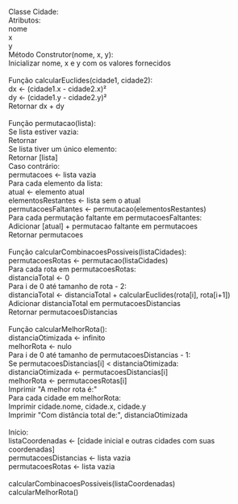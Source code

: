 
Classe Cidade: <br>
    Atributos:<br>
        nome<br>
        x<br>
        y<br>
    Método Construtor(nome, x, y):<br>
        Inicializar nome, x e y com os valores fornecidos<br>
<br>
Função calcularEuclides(cidade1, cidade2):<br>
    dx ← (cidade1.x - cidade2.x)²<br>
    dy ← (cidade1.y - cidade2.y)²<br>
    Retornar dx + dy<br>
<br>
Função permutacao(lista):<br>
    Se lista estiver vazia:<br>
        Retornar<br>
    Se lista tiver um único elemento:<br>
        Retornar [lista]<br>
    Caso contrário:<br>
        permutacoes ← lista vazia<br>
        Para cada elemento da lista:<br>
            atual ← elemento atual<br>
            elementosRestantes ← lista sem o atual<br>
            permutacoesFaltantes ← permutacao(elementosRestantes)<br>
            Para cada permutação faltante em permutacoesFaltantes:<br>
                Adicionar [atual] + permutacao faltante em permutacoes<br>
        Retornar permutacoes<br>
<br>
Função calcularCombinacoesPossiveis(listaCidades):<br>
    permutacoesRotas ← permutacao(listaCidades)<br>
    Para cada rota em permutacoesRotas:<br>
        distanciaTotal ← 0<br>
        Para i de 0 até tamanho de rota - 2:<br>
            distanciaTotal ← distanciaTotal + calcularEuclides(rota[i], rota[i+1])<br>
        Adicionar distanciaTotal em permutacoesDistancias<br>
    Retornar permutacoesDistancias<br>
<br>
Função calcularMelhorRota():<br>
    distanciaOtimizada ← infinito<br>
    melhorRota ← nulo<br>
    Para i de 0 até tamanho de permutacoesDistancias - 1:<br>
        Se permutacoesDistancias[i] < distanciaOtimizada:<br>
            distanciaOtimizada ← permutacoesDistancias[i]<br>
            melhorRota ← permutacoesRotas[i]<br>
    Imprimir "A melhor rota é:"<br>
    Para cada cidade em melhorRota:<br>
        Imprimir cidade.nome, cidade.x, cidade.y<br>
    Imprimir "Com distância total de:", distanciaOtimizada<br>
<br>
Início:<br>
    listaCoordenadas ← [cidade inicial e outras cidades com suas coordenadas]<br>
    permutacoesDistancias ← lista vazia<br>
    permutacoesRotas ← lista vazia<br>
<br>
    calcularCombinacoesPossiveis(listaCoordenadas)<br>
    calcularMelhorRota()<br>

